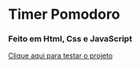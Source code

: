 # Timer Pomodoro 
### Feito em Html, Css e JavaScript
<a href="https://vinicius-rodriguess.github.io/Pomodoro/">Clique aqui para testar o projeto</a>
<p></p>
<img src="./src/img/Pomo2.png/>
